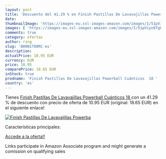 ```yaml
---
layout: post
title: 'Descuento del 41.29 % en Finish Pastillas De Lavavajillas Powerba'
date: 
thumbnailImage: 'https://images-eu.ssl-images-amazon.com/images/I/51pViyn87gL._SL200_.jpg'
images: [ 'https://images-eu.ssl-images-amazon.com/images/I/51pViyn87gL._SL200_.jpg' ]
comments: true
category: ofertas
author: ring
slug: 'B00N1T08RC-es'
description:
actualPrice: 10.95 EUR
currency: EUR
price: 10.95
comparePrice: 18.65 EUR
inStock: true
prodname: 'Finish Pastillas De Lavavajillas Powerball Cuánticos  18 '
country: 'es'
---
```


Tienes [Finish Pastillas De Lavavajillas Powerball Cuánticos  18 ](https://www.amazon.es/dp/B00N1T08RC/?tag=tolees-21) con un 41.29 % de descuento con precio de oferta de 10.95 EUR (original: 18.65 EUR) en el siguiente enlace!

[![Finish Pastillas De Lavavajillas Powerba](https://images-eu.ssl-images-amazon.com/images/I/51pViyn87gL._SL200_.jpg)](https://www.amazon.es/dp/B00N1T08RC/?tag=tolees-21)

Características principales:


[Accede a la oferta!!](https://www.amazon.es/dp/B00N1T08RC/?tag=tolees-21)

Links participate in Amazon Associate program and might generate a comission on qualifying sales


